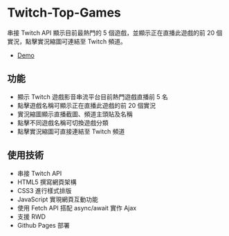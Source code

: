 # Twitch-Top-Games
串接 Twitch API 顯示目前最熱門的 5 個遊戲，並顯示正在直播此遊戲的前 20 個實況，點擊實況縮圖可連結至 Twitch 頻道。

* [Demo](https://panoopan.github.io/Twitch-Top-Games/)

## 功能
* 顯示 Twitch 遊戲影音串流平台目前熱門遊戲直播前 5 名
* 點擊遊戲名稱可顯示正在直播此遊戲的前 20 個實況
* 實況縮圖顯示直播截圖、頻道主頭貼及名稱
* 點擊不同遊戲名稱可切換遊戲分類
* 點擊實況縮圖可直接連結至 Twitch 頻道

## 使用技術
* 串接 Twitch API 
* HTML5 撰寫網頁架構
* CSS3 進行樣式排版
* JavaScript 實現網頁互動功能
* 使用 Fetch API 搭配 async/await 實作 Ajax
* 支援 RWD
* Github Pages 部署


